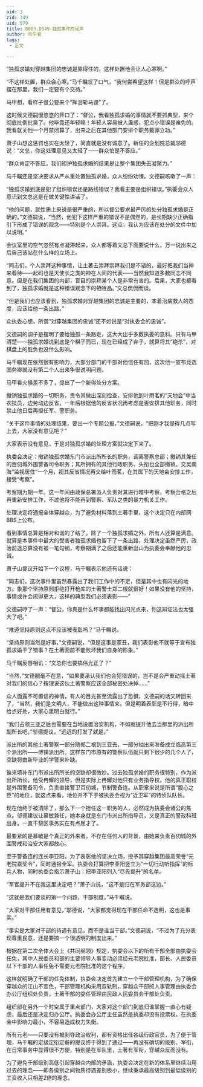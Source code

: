 ```yaml
---
aid: 3
zid: 349
uid: 579
title: 0003.0349-独孤事件的尾声
author: 吹牛者
tags: 
 - 正文

---
```




  “独孤求婚对穿越集团的忠诚是靠得住的，这样处置他会让人心寒啊。”

  “不这样处置，群众会心寒。”马千瞩叹了口气，“我何尝希望这样！但是群众的呼声摆在那里，我们一定要有个交待。”

  马甲想，看样子督公要来个“挥泪斩马谡”了。

  这时候文德嗣慢悠悠的开口了：“督公，我看独孤求婚的事情就不要抓典型，来个彻底批倒批臭了。他毕竟还年轻嘛！年轻人容易被人蛊惑，犯点小错误是难免的。我看就关他一个月禁闭算了，出来之后在其他部门安排个职务戴罪立功。”

  萧子山想这惩罚也实在太轻了，简直就是没有诚意了。新任的企划院总裁邬德说：“文总，你这处理意见又太轻了——群众怕是不答应。”

  “群众肯定不答应，我们袒护独孤求婚的结果是让整个集团失去凝聚力。”

  马千瞩还是坚决要求从严从重处置独孤求婚，众人纷纷劝谏。文德嗣咳嗽了一声：

  “独孤求婚到底是犯了组织错误还是路线错误？我看主要是组织错误。”执委会众人意识到文总这是在做关键性讲话了。

  “他的问题，就性质上来说是很严重的，所以督公要求最严厉的处分独孤求婚是正确的。”文德嗣说，“当然，他犯下这样严重的错误不是偶然的，是长期缺少正确指引下形成了错误的观念——特别是个人崇拜。这点，我认为应该在处分的文件中加以说明。”

  会议室里的空气忽然有点凝滞起来，众人都等着文总下面要说什么，万一说出来之后自己该站在什么样的立场上。

  “同志们，个人崇拜这种事情，让土著去崇拜崇拜我们是不错的，最好把我们当神来看待——起码也是天使长之类的神在人间的代表——当然我知道多数同志不同意。但是在我们集团的内部，盲目的崇拜某个人是非常有害的。后果，大家也都看到了，独孤求婚就是这种错误观念下的牺牲品。”文总侃侃而谈。

  “但是我们也应该看到，独孤求婚对穿越集团的忠诚是主要的，本着治病救人的态度，应该给他一条出路。”

  众执委心想，所谓“对穿越集团的忠诚”还不如说是“对执委会的忠诚”。

  文德嗣的调子是摆明了要给独孤一条路走，这大大出乎多数执委的意料。只有马甲清楚——独孤求婚说到底是个棋子而已，现在已经成了弃子，就算将其“绝杀”，对棋盘上的胜负也没什么影响。

  马千瞩现在依然很有影响力，大部分部门的干部对他信任有加，这次他一宣布竞选国务卿就没有第二个人出来争很说明问题。

  马甲看火候差不多了，提出了一个新得处分方案。

  撤销独孤求婚的一切职务，责令其做出深刻检查，安排他到叶雨茗的“天地会”中当农技员，边劳动边反省，一年后根据他的反省状况再考虑是否安排其他职务，同时禁止他日后再担任军、警职务。

  “关于这件事情的处理结果，要出一个专题公报，”文德嗣说，“把刚才我提得几点写上去，大家没有意见吧？”

  大家表示没有意见，于是对独孤求婚的处理方案就决定下来了。

  执委会决定：撤销独孤求婚东门市派出所所长的职务，调离警察总部；撤销其兼任的百仞城外围警备司令职务；其所拥有的其他行政职务、头衔也全部撤销。交吴南海“监视居住”一个月，视其反省情况再交给叶雨茗，在其属下的天地会安排工作，接受“考察”。

  考察期为期一年。这一年间由政保总署派人负责对其进行暗中考察，考察合格之后再重新安排工作，不过他将不能再到警察、军队之类的暴力机关工作。

  处理决定将通报全体穿越众，为了避免材料落到土著手里，这个决定只在内部网BBS上公布。

  看到事情总算是相对和谐的了结了，除了一个独孤求婚之外，所有人还算是满意。就算是本事件中最大的受害者独孤求婚也留下了一条出路，处理决定虽然严厉，政治前途总算没有被一笔勾销，考察期满了之后还能重新出山为执委会奉献他的忠诚。

  萧子山提议开始下一个议程，马千瞩表示他还有话说：

  “同志们，这次事件里虽然暴露出了我们工作中的不足，但是其中也有闪光的地方。象那个坚持原则拒绝打开枪库的土著警士郑二根就很好！如果没有他的坚持，事情或许会闹得更大，这样的典型我们必须表彰——”

  文德嗣哼了一声：“督公，你真是什么坏事都能找出闪光点来，你这辩证法也太强大了吧。”

  “难道坚持原则这点不应该被表彰吗？”马千瞩说。

  “坚持原则当然是好事，”文德嗣说，“但是这事是家丑，我们表彰他不就等于宣布独孤求婚干了错事？在土著面前不能败坏我们自身的形象。”

  马千瞩反唇相讥：“文总你也要搞伟光正了？”

  “当然，”文德嗣毫不在意，“如果要承认我们也会犯错误的，岂不是会严重动摇土著对我们的信心？按理说这伙土著警察应该全部秘密处决掉……”

  众人面露不可置信的神情，有人的目光甚至流露出了恐惧，文德嗣的话又转回来了，“当然，我们是文明人，不能做出这种事情来。但是明着表彰是不行得，暗中给点好处，大家心里明白就行。”

  “我们占领三亚之后也需要在当地设置治安机构，不如就提升他去当那里的派出所副所长吧，”邬德提议，“远远的打发了就是。”

  派出所的其他土著警察一部分随郑二根到三亚去，一部分抽出来准备成立临高第三个派出所——博铺派出所。这样东门市原有的警察队伍就只剩下很少的几个人了，空缺将由新毕业的学警来补缺。

  谁来填补东门市派出所所长的空缺却很微妙。过去独孤求婚的职务很特别，作为派出所所长，他受冉耀的领导，但是实际上冉耀对他只有业务指导权。他的真正职权是外围警备司令，负责直接警卫百仞城，节制警备连。从职掌来说是所谓“腹心之臣”的地位，就这点来看，地位并不下于被执委会视为“近卫军”的特侦队队长。

  现在他终于被清除了，那么下一个担任这一职务的人，必然成为执委会诸公的焦点。邬德建议让慕敏兼任，她本身就是东门市派出所指导员，又是真正的警政科班出身，一直干黎区事务实在有点屈才了。

  最要紧的是慕敏是个真正的外来者，不存在任何人的背景，由她来负责百仞城的外围警戒和治安大家都放心。

  至于警备连的连长李亚阳，为了表彰他的坚决立场，授予其穿越集团最高荣誉“元老院嘉奖令”，同时通报全军。执委会打算把李亚阳竖立为“一切行动听指挥”的标兵人物，同时执委会指示萧子山：把李亚阳列入“尽先提升”的名单。

  “军官提升不在我这里决定吧？”萧子山说，“这不是归在军务部这边。”

  “这就是我们要谈的第一个问题，干部制度。”马千瞩说。

  “大家对干部任用有意见，”邬德说，“大家都觉得现在干部任命不透明，这也是事实。”

  “事实是大家对干部的待遇有意见，而不是谁当干部。”文德嗣说，“不过为了充分表现尊重民意，还是要搞一个很透明的制度出来。”

  根据在第二次全体大会上《共同纲领》规定，执委会以下的所有干部全部由执委会任免，其中人民委员和部的主要领导人事变动必须经元老院批准，部长、人民委员以下干部的人事任免不需要元老院批准的这个程序。

  这样就明确了干部的任免体制，执委会决定首先建立一个干部管理机构，为了确保穿越众的江山不变色，干部管理机构采用双轨制。穿越众干部的人事管理由执委会办公厅组织处负责，土著干部的委任管理由民政人民委员会干部处负责。

  组织部在另外一个时空属于重点部门，大家对这个部门到底归谁掌握一直心有疑虑，最后还是决定归办公厅。执委会办公厅主任虽然是执委却没有投票权，在执委会中影响力最小，不容易造成权力失衡。

  所有元老——只要没有被剥夺政治权利，都有资格出任各级行政官员，为了便于管理，马千瞩的定级定衔定薪的提议终于得到了通过——再没有确切的级别、军衔，在日常事务中显得很不方便，特别是在军队里，土著有军衔，穿越众反而没有。

  为了避免干部级别高低引起穿越众内部的矛盾，执委会决定在新的体系里继续沿用过去的理念——即各级别之间物质待遇差别极小，继续秉承最高级别到最低级别的工资收入只相差2倍的理念。


